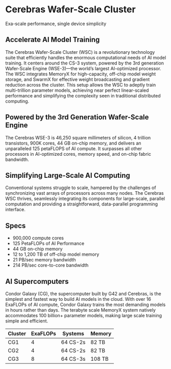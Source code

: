 # Cerebras Wafer-Scale Cluster

Exa-scale performance, single device simplicity

## Accelerate AI Model Training

The Cerebras Wafer-Scale Cluster (WSC) is a revolutionary technology suite that efficiently handles the enormous computational needs of AI model training. It centers around the CS-3 system, powered by the 3rd generation Wafer-Scale Engine (WSE-3)—the world’s largest AI-optimized processor. The WSC integrates MemoryX for high-capacity, off-chip model weight storage, and SwarmX for effective weight broadcasting and gradient reduction across the cluster. This setup allows the WSC to adeptly train multi-trillion parameter models, achieving near perfect linear-scaled performance and simplifying the complexity seen in traditional distributed computing.

## Powered by the 3rd Generation Wafer-Scale Engine

The Cerebras WSE-3 is 46,250 square millimeters of silicon, 4 trillion transistors, 900K cores, 44 GB on-chip memory, and delivers an unparalleled 125 petaFLOPS of AI compute. It surpasses all other processors in AI-optimized cores, memory speed, and on-chip fabric bandwidth.

## Simplifying Large-Scale AI Computing

Conventional systems struggle to scale, hampered by the challenges of synchronizing vast arrays of processors across many nodes. The Cerebras WSC thrives, seamlessly integrating its components for large-scale, parallel computation and providing a straightforward, data-parallel programming interface.

## Specs

* 900,000 compute cores
* 125 PetaFLOPs of AI Performance
* 44 GB on-chip memory
* 12 to 1,200 TB of off-chip model memory
* 21 PB/sec memory bandwidth
* 214 PB/sec core-to-core bandwidth

## AI Supercomputers

Condor Galaxy (CG), the supercomputer built by G42 and Cerebras, is the simplest and fastest way to build AI models in the cloud. With over 16 ExaFLOPs of AI compute, Condor Galaxy trains the most demanding models in hours rather than days. The terabyte scale MemoryX system natively accommodates 100 billion+ parameter models, making large scale training simple and efficient.

| Cluster  | ExaFLOPs | Systems  | Memory |
| -------- | -------- | -------- | ------ |
| CG1      | 4        | 64 CS-2s | 82 TB  |
| CG2      | 4        | 64 CS-2s | 82 TB  |
| CG3      | 8        | 64 CS-3s | 108 TB |
